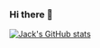 ### Hi there 👋

[![Jack's GitHub stats](https://github-readme-stats.vercel.app/api?username=JCPenne)](https://github.com/JCPenne/github-readme-stats)


<!--
**JCPenne/JCPenne** is a ✨ _special_ ✨ repository because its `README.md` (this file) appears on your GitHub profile.

Here are some ideas to get you started:

- 🔭 I’m currently working on ...
- 🌱 I’m currently learning ...
- 👯 I’m looking to collaborate on ...
- 🤔 I’m looking for help with ...
- 💬 Ask me about ...
- 📫 How to reach me: ...
- 😄 Pronouns: ...
- ⚡ Fun fact: ...
-->
